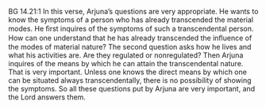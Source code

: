 BG 14.21:1	In this verse, Arjuna’s questions are very appropriate. He wants to know the symptoms of a person who has already transcended the material modes. He ﬁrst inquires of the symptoms of such a transcendental person. How can one understand that he has already transcended the inﬂuence of the modes of material nature? The second question asks how he lives and what his activities are. Are they regulated or nonregulated? Then Arjuna inquires of the means by which he can attain the transcendental nature. That is very important. Unless one knows the direct means by which one can be situated always transcendentally, there is no possibility of showing the symptoms. So all these questions put by Arjuna are very important, and the Lord answers them.